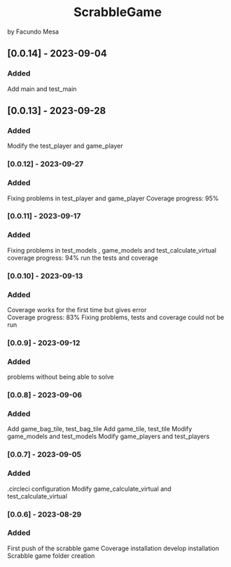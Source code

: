 <h1 align="center"> ScrabbleGame </h1>
by Facundo Mesa

## [0.0.14] - 2023-09-04
### Added

Add main and test_main


## [0.0.13] - 2023-09-28
### Added

Modify the test_player and game_player

### [0.0.12] - 2023-09-27
### Added

Fixing problems in test_player and game_player
Coverage progress: 95%

### [0.0.11] - 2023-09-17
### Added

Fixing problems in test_models , game_models and test_calculate_virtual
coverage progress: 94%
run the tests and coverage

### [0.0.10] - 2023-09-13   
### Added

Coverage works for the first time but gives error   
Coverage progress: 83%
Fixing problems, tests and coverage could not be run 

### [0.0.9] - 2023-09-12
### Added

problems without being able to solve 

### [0.0.8] - 2023-09-06
### Added

Add game_bag_tile, test_bag_tile 
Add game_tile, test_tile 
Modify game_models and test_models
Modify game_players and test_players

### [0.0.7] - 2023-09-05
### Added

.circleci configuration
Modify game_calculate_virtual and test_calculate_virtual

### [0.0.6] - 2023-08-29
### Added

First push of the scrabble game
Coverage installation 
develop installation
Scrabble game folder creation
